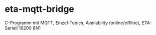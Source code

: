 # eta-mqtt-bridge
C-Programm mit MQTT, Einzel-Topics, Availability (online/offline), ETA-Seriell 19200 8N1
